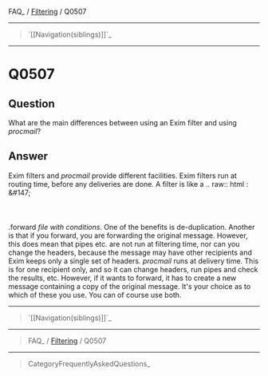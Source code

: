 FAQ\_ / [Filtering](FAQ/Filtering) / Q0507

* * * * *

> \`[[Navigation(siblings)]]\`\_

* * * * *

Q0507
=====

Question
--------

What are the main differences between using an Exim filter and using
*procmail*?

Answer
------

Exim filters and *procmail* provide different facilities. Exim filters run at routing time, before any deliveries are done. A filter is like a .. raw:: html
:   &\#147;

&#148;

.forward *file with conditions*. One of the benefits is de-duplication.
Another is that if you forward, you are forwarding the original message.
However, this does mean that pipes etc. are not run at filtering time,
nor can you change the headers, because the message may have other
recipients and Exim keeps only a single set of headers. *procmail* runs
at delivery time. This is for one recipient only, and so it can change
headers, run pipes and check the results, etc. However, if it wants to
forward, it has to create a new message containing a copy of the
original message. It's your choice as to which of these you use. You can
of course use both.

* * * * *

> \`[[Navigation(siblings)]]\`\_

* * * * *

> FAQ\_ / [Filtering](FAQ/Filtering) / Q0507

* * * * *

> CategoryFrequentlyAskedQuestions\_
